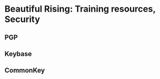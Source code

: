 Beautiful Rising: Training resources, Security
=====================================================================

## PGP

## Keybase

## CommonKey
